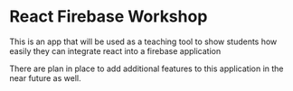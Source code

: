 # React Firebase Workshop

This is an app that will be used as a teaching tool to show students how easily they can integrate react into a firebase application

There are plan in place to add additional features to this application in the near future as well.
